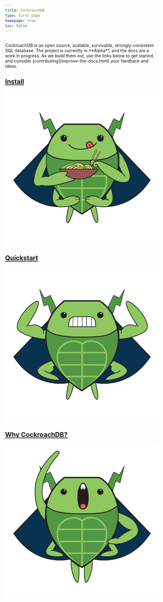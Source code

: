 ```yaml
---
title: CockroachDB
type: first_page
homepage: true
toc: false
---
```


<br>
CockroachDB is an open source, scalable, survivable, strongly-consistent SQL database. The project is currently in **Alpha**, and the docs are a work in progress. As we build them out, use the links below to get started, and consider [contributing](improve-the-docs.html) your feedback and ideas. 

<div class="col-xs-4">
    <a href="http://www.cockroachlabs.com/docs/install-cockroachdb.html">
        <h2>Install</h2>
        <img src="images/catrina_ramen.png"/>
    </a>
</div>

<div class="col-xs-4">
        <a href="http://www.cockroachlabs.com/docs/start-a-local-cluster.html">
            <h2>Quickstart</h2>
            <img src="images/craig_crossfit.png"/>
        </a>
</div>

<div class="col-xs-4">
    <a href="http://www.cockroachlabs.com/docs/frequently-asked-questions.html">
        <h2>Why CockroachDB?</h2>
        <img src="images/craig_opera.png"/>
    </a>
</div>

<!--CockroachDB is an open source, distributed SQL database that **scales** horizontally; **survives** disk, machine, rack, and even datacenter failures with minimal latency disruption and no manual intervention; supports **strongly-consistent** ACID transactions, and offers a familiar **SQL** API for structuring, manipulating, and querying data.

CockroachDB is currently in **Alpha**. Likewise, these docs are a work in progress. As we build them out, use the links below to get started, and consider [contributing](improve-the-docs.html) your feedback and ideas. -->
